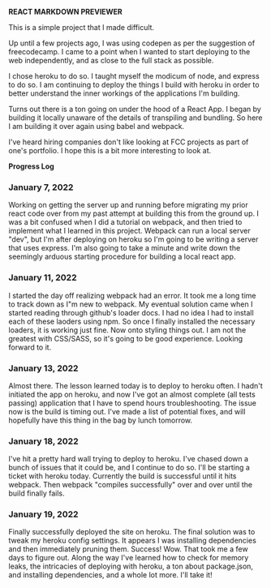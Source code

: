 **REACT MARKDOWN PREVIEWER**

This is a simple project that I made difficult.

Up until a few projects ago, I was using codepen as per the suggestion of freecodecamp. I came to a point when I wanted to start deploying to the web independently, and as close to the full stack as possible.

I chose heroku to do so. I taught myself the modicum of node, and express to do so. I am continuing to deploy the things I build with heroku in order to better understand the inner workings of the applications I'm building.

Turns out there is a ton going on under the hood of a React App. I began by building it locally unaware of the details of transpiling and bundling. So here I am building it over again using babel and webpack.

I've heard hiring companies don't like looking at FCC projects as part of one's portfolio. I hope this is a bit more interesting to look at.

**Progress Log**

### January 7, 2022
  Working on getting the server up and running before migrating my prior react code over from my past attempt at building this from the ground up. I was a bit confused when I did a tutorial on webpack, and then tried to implement what I learned in this project. Webpack can run a local server "dev", but I'm after deploying on heroku so I'm going to be writing a server that uses express. I'm also going to take a minute and write down the seemingly arduous starting procedure for building a local react app.


### January 11, 2022
  I started the day off realizing webpack had an error. It took me a long time to track down as I"m new to webpack. My eventual solution came when I started reading through github's loader docs. I had no idea I had to install each of these laoders using npm. So once I finally installed the necessary loaders, it is working just fine. Now onto styling things out. I am not the greatest with CSS/SASS, so it's going to be good experience. Looking forward to it.


### January 13, 2022
  Almost there. The lesson learned today is to deploy to heroku often. I hadn't initiated the app on heroku, and now I've got an almost complete (all tests passing) application that I have to spend hours troubleshooting. The issue now is the build is timing out. I've made a list of potential fixes, and will hopefully have this thing in the bag by lunch tomorrow.

### January 18, 2022
  I've hit a pretty hard wall trying to deploy to heroku. I've chased down a bunch of issues that it could be, and I continue to do so. I'll be starting a ticket with heroku today. Currently the build is successful until it hits webpack. Then webpack "compiles successfully" over and over until the build finally fails.

### January 19, 2022
  Finally successfully deployed the site on heroku. The final solution was to tweak my heroku config settings. It appears I was installing dependencies and then immediately pruning them. Success! Wow. That took me a few days to figure out. Along the way I've learned how to check for memory leaks, the intricacies of deploying with heroku, a ton about package.json, and installing dependencies, and a whole lot more. I'll take it!